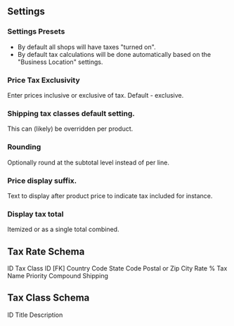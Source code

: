 ## Settings

### Settings Presets

* By default all shops will have taxes "turned on".
* By default tax calculations will be done automatically based on the "Business Location" settings.

### Price Tax Exclusivity
Enter prices inclusive or exclusive of tax.
Default - exclusive.

### Shipping tax classes default setting.

This can (likely) be overridden per product.

### Rounding

Optionally round at the subtotal level instead of per line.

### Price display suffix.

Text to display after product price to indicate tax included for instance.

### Display tax total

Itemized or as a single total combined.


## Tax Rate Schema

ID
Tax Class ID [FK]
Country Code
State Code
Postal or Zip
City
Rate %
Tax Name
Priority
Compound
Shipping

## Tax Class Schema

ID
Title
Description
